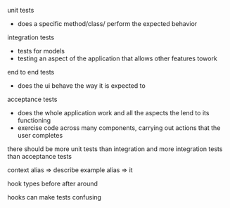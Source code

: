 unit tests
- does a specific method/class/ perform the expected behavior

integration tests
- tests for models
- testing an aspect of the application that allows other features towork

end to end tests
- does the ui behave the way it is expected to


acceptance tests
- does the whole application work and all the aspects the lend to its functioning
- exercise code across many components, carrying out actions that the user completes

there should be more unit tests than integration and more integration tests than acceptance tests





context alias => describe
example alias => it


hook types
before
after
around

hooks can make tests confusing
